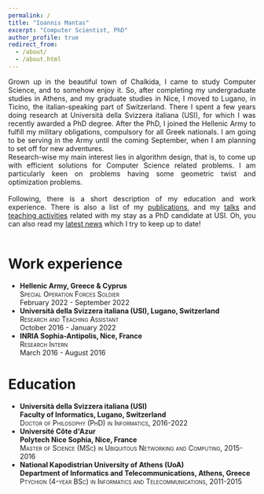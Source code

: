 ```yaml
---
permalink: /
title: "Ioannis Mantas"
excerpt: "Computer Scientist, PhD"
author_profile: true
redirect_from: 
  - /about/
  - /about.html
---
```


<div style="text-align: justify">  
<!-- 	
Grown up in the beautiful town of Chalkida, I came to study Computer Science, and oddly enough (?) to enjoy it.
So, after completing my undergraduate studies in Athens, and my graduate studies in Nice, I moved to Lugano, in Ticino, the italian-speaking part of Switzerland.
I am currently pursuing a PhD degree at Università della Svizzera italiana (USI), in the <a href="http://compgeom.inf.usi.ch">group of Prof. Papadopoulou</a>, and I spend most of my time doing research.
My main research interest lies in algorithm design with a focus on Computational Geometry.
In simple terms, I like to find efficient solutions for Computer Science related problems, which usually have some geometric twist.
When I don't work or travel, you will find me around Ticino enjoying the mountains, some wine or some polenta!<br>-->
Grown up in the beautiful town of Chalkida, I came to study Computer Science, and to somehow enjoy it.
So, after completing my undergraduate studies in Athens, and my graduate studies in Nice, I moved to Lugano, in Ticino, the italian-speaking part of Switzerland.
There I spent a few years doing research at Università della Svizzera italiana (USI), for which I was recently awarded a PhD degree.
After the PhD, I joined the Hellenic Army to fulfill my military obligations, compulsory for all Greek nationals.
I am going to be serving in the Army until the coming September, when I am planning to set off for new adventures.

<br>
Research-wise my main interest lies in algorithm design, that is, to come up with efficient solutions for Computer Science related problems.
I am particularly keen on problems having some geometric twist and optimization problems.
<br>

<br>
Following, there is a short description of my education and work experience.
There is also a list of my <a href="https://ioannisman.github.io/publications/">publications</a>, and my <a href="https://ioannisman.github.io/talks/">talks</a> and <a href="https://ioannisman.github.io/teaching/">teaching activities</a> related with my stay as a PhD candidate at USI.
Oh, you can also read my <a href="https://ioannisman.github.io/news/">latest news</a> which I try to keep up to date!<br>
<br>
</div>



Work experience
======
- 	**Hellenic Army, Greece & Cyprus**\
  	<span style="font-variant:small-caps;">Special Operation Forces Soldier</span>\
  	February 2022 - September 2022
- 	**Università della Svizzera italiana (USI), Lugano, Switzerland**\
  	<span style="font-variant:small-caps;">Research and Teaching Assistant</span>\
	October 2016 - January 2022
- 	**INRIA Sophia-Antipolis, Nice, France**\
  	<span style="font-variant:small-caps;">Research Intern</span>\
	March 2016 - August 2016



Education
======
- 	**Università della Svizzera italiana (USI)**\
  	**Faculty of Informatics, Lugano, Switzerland**\
	<span style="font-variant:small-caps;">Doctor of Philosophy (PhD) in Informatics</span>, 2016-2022
- 	**Université Côte d'Azur**\
	**Polytech Nice Sophia, Nice, France**\
	<span style="font-variant:small-caps;">Master of Science (MSc) in Ubiquitous Networking and Computing</span>, 2015-2016
- 	**National Kapodistrian University of Athens (UoA)**\
	**Department of Informatics and Telecommunications, Athens, Greece**\
	<span style="font-variant:small-caps;">Ptychion (4-year BSc) in Informatics and Telecommunications</span>, 2011-2015